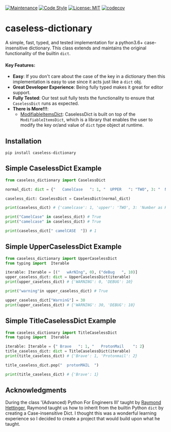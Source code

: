 [![Maintenance](https://img.shields.io/badge/Maintained%3F-yes-green.svg)](https://GitHub.com/Naereen/StrapDown.js/graphs/commit-activity)
[![Code Style](https://img.shields.io/badge/code%20style-black-000000.svg)](https://github.com/ambv/black)
[![License: MIT](https://img.shields.io/badge/License-MIT-blueviolet.svg)](https://opensource.org/licenses/MIT)
[![codecov](https://codecov.io/gh/tybruno/caseless-dictionary/branch/main/graph/badge.svg?token=ZO94EJFI3G)](https://codecov.io/gh/tybruno/caseless-dictionary)
# caseless-dictionary
A simple, fast, typed, and tested implementation for a python3.6+ case-insensitive dictionary. This class extends and maintains the original functionality of the builtin `dict`.

#### Key Features:
* **Easy**: If you don't care about the case of the key in a dictionary then this implementation is easy to use since it acts just like a `dict` obj. 
* **Great Developer Experience**: Being fully typed makes it great for editor support.
* **Fully Tested**: Our test suit fully tests the functionality to ensure that `CaselessDict` runs as expected. 
* **There is More!!!**:
    * [ModifiableItemsDict](https://github.com/tybruno/modifiable-items-dictionary): CaselessDict is built on top of the `ModifiableItemsDict`, which is a library that enables the user to modify the key or/and value of `dict` type object at runtime.

## Installation
`pip install caseless-dictionary`

## Simple CaselessDict Example
```python
from caseless_dictionary import CaselessDict

normal_dict: dict = {"   CamelCase   ": 1, "  UPPER   ": "TWO", 3: "  Number as Key  "}

caseless_dict: CaselessDict = CaselessDict(normal_dict)

print(caseless_dict) # {'camelcase': 1, 'upper': 'TWO', 3: 'Number as Key'}

print("CamelCase" in caseless_dict) # True
print("camelcase" in caseless_dict) # True

print(caseless_dict[" camelCASE  "]) # 1
```

## Simple UpperCaselessDict Example
```python
from caseless_dictionary import UpperCaselessDict
from typing import  Iterable

iterable: Iterable = [("   wArNIng", 0), ("deBug   ", 10)]
upper_caseless_dict: dict = UpperCaselessDict(iterable)
print(upper_caseless_dict) # {'WARNING': 0, 'DEBUG': 10}

print("warning"in upper_caseless_dict) # True

upper_caseless_dict["WarninG"] = 30
print(upper_caseless_dict) # {'WARNING': 30, 'DEBUG': 10}
```

## Simple TitleCaselessDict Example
```python
from caseless_dictionary import TitleCaselessDict
from typing import  Iterable

iterable: Iterable = {" Brave   ": 1, "   ProtonMail    ": 2}
title_caseless_dict: dict = TitleCaselessDict(iterable)
print(title_caseless_dict) # {'Brave': 1, 'Protonmail': 2}

title_caseless_dict.pop("  protonMAIL  ")

print(title_caseless_dict) # {'Brave': 1}
```


## Acknowledgments
During the class '(Advanced) Python For Engineers III' taught by [Raymond Hettinger](https://github.com/rhettinger), Raymond taught us how to inherit from the builtin Python `dict` by creating a Case-insensitive Dict. 
I thought this was a wonderful learning experience so I decided to create a project that would build upon what he taught.